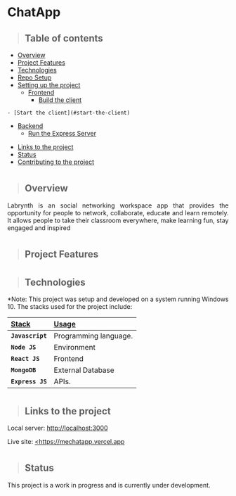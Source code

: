 # ChatApp

> ## Table of contents

- [Overview](#overview)
- [Project Features](#project-features)
- [Technologies](#technologies)
- [Repo Setup](#repo-setup)
- [Setting up the project](#setting-up-the-project)
  - [Frontend](#frontend)
    - [Build the client](#build-the-client)
<!--     - [Build the single-spa root](#build-the-single-spa-root) -->
    - [Start the client](#start-the-client)
<!--     - [Start the single-spa root](#start-the-single-spa-root) -->
<!--     - [Lint the Frontend](#lint-the-frontend) -->
<!--     - [Running Tests and generating test coverage report](#running-tests-and-generating-test-coverage-report) -->
  - [Backend](#backend)
    - [Run the Express Server](#run-the-django-server)
<!--     - [Pre-commit and lint the Backend](#pre-commit-and-lint-the-backend) -->
<!--     - [Running Tests](#running-tests) -->
- [Links to the project](#links-to-the-project)
- [Status](#status)
- [Contributing to the project](#contributing-to-the-project)

#

> ## Overview

<p align="justify">
Labrynth is an social networking workspace app that provides the opportunity for people to network, collaborate, educate and learn remotely. It allows people to take their classroom everywhere, make learning fun, stay engaged and inspired 


</p>

<!-- ![site image](https://drive.google.com/uc?export=view&id=1OinCY56dOGcG6DvliWAhznSj4d7gA4_H) -->

#

> ## Project Features
>
<!-- The YouTube music plugin allows the users in the organization to add and play Youtube links.You can also chat in real time with other members of the organization.

- Add and Play Youtube music and videos.

- Chat in realtime in the music room.

- Song search and filter options.

- Like and unlike songs. -->

</p>

#

> ## Technologies

<p align="justify">
*Note: This project was setup and developed on a system running Windows 10. The stacks used for the project include:
</p>

| <b><u>Stack</u></b>          | <b><u>Usage</u></b>   |
| :--------------------------- | :-------------------- |
| **`Javascript`**             | Programming language. |
| **`Node JS`**                | Environment           |
| **`React JS`**               | Frontend              |
| **`MongoDB`**                | External Database     |
| **`Express JS`**             | APIs.                 |

#

<!-- > ## Repo Setup

<p align="justify">
To setup the repo, first fork the Zurichat YouTube Music, then clone the forked repository to create a copy on the local machine.
</p>

    $ git clone git@github.com:pauline-banye/music_video.git

<p align="justify">
Change directory to the cloned repo and set the original Zurichat repository as the "upstream" and your forked repository as the "origin" using gitbash.
</p>

    $ git remote add upstream git@github.com:zurichat/zc_plugin_youtube_music_video.git

#

> ## Setting up the project

<p align="justify">
The first step requires the download and installation of Python 3.9 and a check to confirm that pip and the necessary dependencies are properly installed.
</p>

<p align="justify">
After the installation of the Python program, setup the project environment with pip and virtualenv in the command prompt, powershell or gitbash terminal. Virtualenv helps to create an isolated Python environment containing all the packages necessary for the project.
</p>

\*Note:

- This project was setup using the gitbash terminal. Some of the commands used do not work with command prompt or powershell.

* If a "pip command not found error" is encountered, download get-pip.py and run `phython get-pip.py` to install it.

###

    $ pip install virtualenv

Navigate to the cloned local project folder. Create a virtual environment folder and activate the environment by running the following commands in the gitbash terminal.

###

    $ python -m venv venv
    $ source venv/scripts/activate

<p align="justify">
Once the virtual environment is active, the next step is the Django installation. Django is an open source Python web application framework thats helps with the rapid development of secure websites.
</p>

###

    $ (venv) pip install django

<p align="justify">
After installing Django, install Django REST framework in the gitbash terminal. The Django REST framework is a flexible toolkit for building Web based APIs. The REST framework was used for the creation of APIs, serialization and the authentication process for this project.
</p>

###

    $ (venv) pip install djangorestframework

Install all the necessary dependencies for the project. A few of them are listed below.

| <b><u>Modules</u></b>     | <b><u>Usage</u></b>           |
| :------------------------ | :---------------------------- |
| **`django-cors-headers`** | Cross Origin Resource Sharing |
| **`gunicorn`**            | WSGI HTTP server              |
| **`whitenoise`**          | Static files                  |
| **`Markdown`**            | Markup language               |
| **`django-environ`**      | Environment configuration     |

An exhaustive list can be found in the requirements.txt file included in this project. The modules can be 'batch installed' using the `pip install -r requirements.txt` command.

### Frontend

- #### Build the client

      $ cd server/client (frontend folder)
      $ yarn
      $ yarn build

- #### Build the single-spa root

      $ cd root
      $ yarn
      $ yarn build

- #### Start the client

      $ cd server/client (frontend folder)
      $ yarn
      $ yarn start

- #### Start the single-spa root

      $ cd root
      $ yarn
      $ yarn start

      - Frontend devs: You don't need to start django server. Only start the client and single-spa root to view your edits.

- #### Lint the Frontend

      $ cd server/client (frontend folder)

      $ yarn lint --fix (or yarn lint --fix . to fix all files)

- #### Running Tests and generating test coverage report

      $ cd server/client (frontend folder)

      $ yarn test

      - To view coverage report : inside test-coverage/icov-report there's an
      index.html file, open this file in a browser to view coverage report.

#

### Backend

- #### Run the Django Server

      $ cd server (Backend folder)

      - Create .env file in config and specify variables for Secret Key and system environment using the sample.env file

      $ python manage.py runserver

- #### Pre-commit and lint the Backend

      $ cd server (Backend folder)

      $ pre-commit run (or pre-commit run --all-files to check all files)

      - Backend devs: You don't need to run yarn start to test your endpoints.

- #### Running Tests

      $ cd server (Backend folder)

      $ python manage.py test music/tests

#

### Note to the DevOps

- Build first before starting django server

# -->

> ## Links to the project
>
 Local server: <a href='<http://localhost:3000>'>http://localhost:3000</a>

Live site: <a href='<https://mechatapp.vercel.app>'><https://mechatapp.vercel.app</a>

#

> ## Status
>
This project is a work in progress and is currently under development.

#

<!-- > ## Contributing to the project

If you find something worth contributing, please fork the repo, make a pull request and add valid and well-reasoned explanations about your changes or comments.

Before adding a pull request, please note:

- It should be inviting and clear.
- Any additions should be relevant.
- It should be easy to contribute to.
- Urls marked **\*** are temporarily unavailable. Don't delete it without confirming that it has permanently expired.

This repository is not meant to contain everything. Only good quality verified information.

All **`suggestions`** are welcome! -->

<!-- > ###### Readme created by Pauline Banye -->
